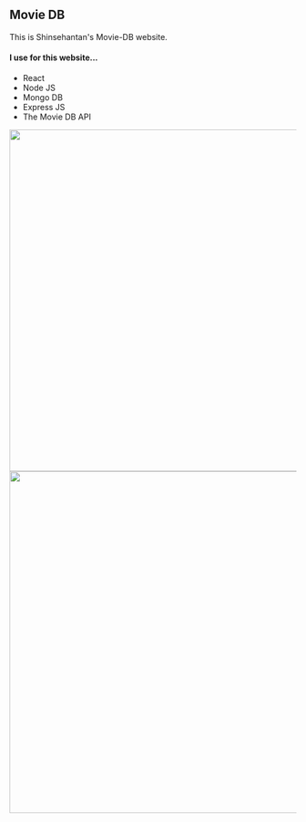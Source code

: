 ## Movie DB

This is Shinsehantan's Movie-DB website.<br />

#### I use for this website...
* React
* Node JS
* Mongo DB
* Express JS 
* The Movie DB API <br />

<img width="600px" src="https://user-images.githubusercontent.com/67591151/98004830-bb54e300-1e33-11eb-9e64-7b2c6cd1acb7.jpg">
<img width="600px" src="https://user-images.githubusercontent.com/67591151/98004847-c27bf100-1e33-11eb-8525-ec4dc40ff88b.jpg">
